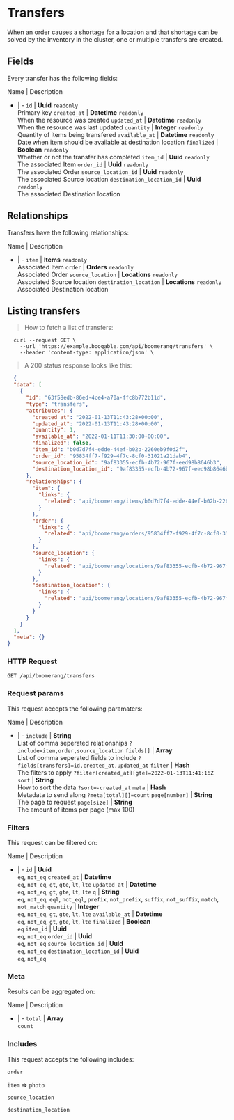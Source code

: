 # Transfers

When an order causes a shortage for a location and that shortage can be solved by the inventory in the cluster, one or multiple transfers are created.

## Fields
Every transfer has the following fields:

Name | Description
- | -
`id` | **Uuid** `readonly`<br>Primary key
`created_at` | **Datetime** `readonly`<br>When the resource was created
`updated_at` | **Datetime** `readonly`<br>When the resource was last updated
`quantity` | **Integer** `readonly`<br>Quantity of items being transfered
`available_at` | **Datetime** `readonly`<br>Date when item should be available at destination location
`finalized` | **Boolean** `readonly`<br>Whether or not the transfer has completed
`item_id` | **Uuid** `readonly`<br>The associated Item
`order_id` | **Uuid** `readonly`<br>The associated Order
`source_location_id` | **Uuid** `readonly`<br>The associated Source location
`destination_location_id` | **Uuid** `readonly`<br>The associated Destination location


## Relationships
Transfers have the following relationships:

Name | Description
- | -
`item` | **Items** `readonly`<br>Associated Item
`order` | **Orders** `readonly`<br>Associated Order
`source_location` | **Locations** `readonly`<br>Associated Source location
`destination_location` | **Locations** `readonly`<br>Associated Destination location


## Listing transfers



> How to fetch a list of transfers:

```shell
  curl --request GET \
    --url 'https://example.booqable.com/api/boomerang/transfers' \
    --header 'content-type: application/json' \
```

> A 200 status response looks like this:

```json
  {
  "data": [
    {
      "id": "63f58edb-86ed-4ce4-a70a-ffc8b772b11d",
      "type": "transfers",
      "attributes": {
        "created_at": "2022-01-13T11:43:28+00:00",
        "updated_at": "2022-01-13T11:43:28+00:00",
        "quantity": 1,
        "available_at": "2022-01-11T11:30:00+00:00",
        "finalized": false,
        "item_id": "b0d7d7f4-edde-44ef-b02b-2260eb9f0d2f",
        "order_id": "95834ff7-f929-4f7c-8cf0-31021a21dab4",
        "source_location_id": "9af83355-ecfb-4b72-967f-eed98b8646b3",
        "destination_location_id": "9af83355-ecfb-4b72-967f-eed98b8646b3"
      },
      "relationships": {
        "item": {
          "links": {
            "related": "api/boomerang/items/b0d7d7f4-edde-44ef-b02b-2260eb9f0d2f"
          }
        },
        "order": {
          "links": {
            "related": "api/boomerang/orders/95834ff7-f929-4f7c-8cf0-31021a21dab4"
          }
        },
        "source_location": {
          "links": {
            "related": "api/boomerang/locations/9af83355-ecfb-4b72-967f-eed98b8646b3"
          }
        },
        "destination_location": {
          "links": {
            "related": "api/boomerang/locations/9af83355-ecfb-4b72-967f-eed98b8646b3"
          }
        }
      }
    }
  ],
  "meta": {}
}
```

### HTTP Request

`GET /api/boomerang/transfers`

### Request params

This request accepts the following paramaters:

Name | Description
- | -
`include` | **String**<br>List of comma seperated relationships `?include=item,order,source_location`
`fields[]` | **Array**<br>List of comma seperated fields to include `?fields[transfers]=id,created_at,updated_at`
`filter` | **Hash**<br>The filters to apply `?filter[created_at][gte]=2022-01-13T11:41:16Z`
`sort` | **String**<br>How to sort the data `?sort=-created_at`
`meta` | **Hash**<br>Metadata to send along `?meta[total][]=count`
`page[number]` | **String**<br>The page to request
`page[size]` | **String**<br>The amount of items per page (max 100)


### Filters

This request can be filtered on:

Name | Description
- | -
`id` | **Uuid**<br>`eq`, `not_eq`
`created_at` | **Datetime**<br>`eq`, `not_eq`, `gt`, `gte`, `lt`, `lte`
`updated_at` | **Datetime**<br>`eq`, `not_eq`, `gt`, `gte`, `lt`, `lte`
`q` | **String**<br>`eq`, `not_eq`, `eql`, `not_eql`, `prefix`, `not_prefix`, `suffix`, `not_suffix`, `match`, `not_match`
`quantity` | **Integer**<br>`eq`, `not_eq`, `gt`, `gte`, `lt`, `lte`
`available_at` | **Datetime**<br>`eq`, `not_eq`, `gt`, `gte`, `lt`, `lte`
`finalized` | **Boolean**<br>`eq`
`item_id` | **Uuid**<br>`eq`, `not_eq`
`order_id` | **Uuid**<br>`eq`, `not_eq`
`source_location_id` | **Uuid**<br>`eq`, `not_eq`
`destination_location_id` | **Uuid**<br>`eq`, `not_eq`


### Meta

Results can be aggregated on:

Name | Description
- | -
`total` | **Array**<br>`count`


### Includes

This request accepts the following includes:

`order`


`item` => 
`photo`




`source_location`


`destination_location`





